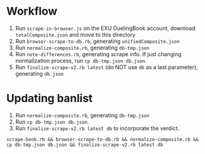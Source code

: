 # Workflow

 1. Run `scrape-in-browser.js` on the EXU DuelingBook account, download `totalComposite.json` and move to this directory
 2. Run `browser-scrape-to-db.rb`, generating `unifiedComposite.json`
 3. Run `normalize-composite.rb`, generating `db-tmp.json`
 4. Run `note-differences.rb`, generating scrape info. If just changing normalization process, run `cp db-tmp.json db.json`.
 5. Run `finalize-scrape-v2.rb latest` (do NOT use `db` as a last parameter), generating `db.json`

# Updating banlist
 1. Run `normalize-composite.rb`, generating `db-tmp.json`
 2. Run `cp db-tmp.json db.json`.
 3. Run `finalize-scrape-v2.rb latest db` to incorporate the verdict.

`scrape-book.rb && browser-scrape-to-db.rb && normalize-composite.rb && cp db-tmp.json db.json && finalize-scrape-v2.rb latest db`